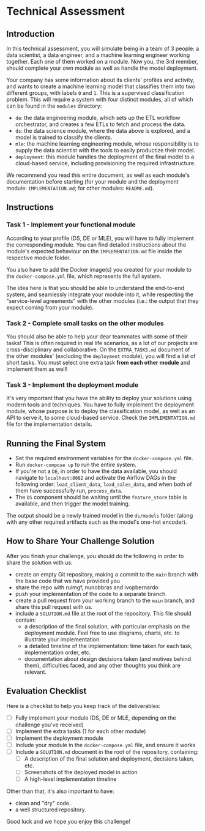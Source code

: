# Technical Assessment

## Introduction

In this technical assessment, you will simulate being in a team of 3 people: a data scientist, a data engineer, and a machine learning engineer working together. Each one of them worked on a module. Now you, the 3rd member, should complete your own module as well as handle the model deployment.

Your company has some information about its clients' profiles and activity, and wants to create a machine learning model that classifies them into two different groups, with labels `0` and `1`. This is a supervised classification problem.
This will require a system with four distinct modules, all of which can be found in the `modules` directory:

* `de`: the data engineering module, which sets up the ETL workflow orchestrator, and creates a few ETLs to fetch and process the data.
* `ds`: the data science module, where the data above is explored, and a model is trained to classify the clients.
* `mle`: the machine learning engineering module, whose responsibility is to supply the data scientist with the tools to easily productize their model.
* `deployment`: this module handles the deployment of the final model to a cloud-based service, including provisioning the required infrastructure.

We recommend you read this entire document, as well as each module's documentation before starting (for your module and the deployment module: `IMPLEMENTATION.md`; for other modules: `README.md`).

## Instructions

### Task 1 - Implement your functional module

According to your profile (DS, DE or MLE), you will have to fully implement the corresponding module. You can find detailed instructions about the module's expected behaviour on the `IMPLEMENTATION.md` file inside the respective module folder.

You also have to add the Docker image(s) you created for your module to the `docker-compose.yml` file, which represents the full system.

The idea here is that you should be able to understand the end-to-end system, and seamlessly integrate your module into it, while respecting the "service-level agreements" with the other modules (i.e.: the output that they expect coming from your module).

### Task 2 - Complete small tasks on the other modules

You should also be able to help your dear teammates with some of their tasks! This is often required in real life scenarios, as a lot of our projects are cross-disciplinary and collaborative.
On the `EXTRA_TASKS.md` document of the other modules' (excluding the `deployment` module), you will find a list of short tasks. You must select one extra task **from each other module** and implement them as well!

### Task 3 - Implement the deployment module

It's very important that you have the ability to deploy your solutions using modern tools and techniques. You have to fully implement the deployment module, whose purpose is to deploy the classification model, as well as an API to serve it, to some cloud-based service. Check the `IMPLEMENTATION.md` file for the implementation details.

## Running the Final System

* Set the required environment variables for the `docker-compose.yml` file.
* Run `docker-compose up` to run the entire system.
* If you're not a `DE`, in order to have the data available, you should navigate to `localhost:8082` and activate the Airflow DAGs in the following order: `load_client_data`, `load_sales_data`, and when both of them have successfully run, `process_data`.
* The `DS` component should be waiting until the `feature_store` table is available, and then trigger the model training.

The output should be a newly trained model in the `ds/models` folder (along with any other required artifacts such as the model's one-hot encoder).

## How to Share Your Challenge Solution

After you finish your challenge, you should do the following in order to share the solution with us:

* create an empty Git repository, making a commit to the `main` branch with the base code that we have provided you
* share the repo with ruimgf, nunobbras and ivopbernardo
* push your implementation of the code to a separate branch.
* create a pull request from your working branch to the `main` branch, and share this pull request with us.
* include a `SOLUTION.md` file at the root of the repository. This file should contain:
    * a description of the final solution, with particular emphasis on the deployment module. Feel free to use diagrams, charts, etc. to illustrate your implementation
    * a detailed timeline of the implementation: time taken for each task, implementation order, etc.
    * documentation about design decisions taken (and motives behind them), difficulties faced, and any other thoughts you think are relevant.

## Evaluation Checklist

Here is a checklist to help you keep track of the deliverables:

- [ ] Fully implement your module (DS, DE or MLE, depending on the challenge you've received)
- [ ] Implement the extra tasks (1 for each other module)
- [ ] Implement the deployment module
- [ ] Include your module in the `docker-compose.yml` file, and ensure it works
- [ ] Include a `SOLUTION.md` document in the root of the repository, containing:
  - [ ] A description of the final solution and deployment, decisions taken, etc.
  - [ ] Screenshots of the deployed model in action
  - [ ] A high-level implementation timeline

Other than that, it's also important to have:

* clean and "dry" code.
* a well structured repository.

Good luck and we hope you enjoy this challenge!